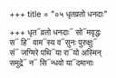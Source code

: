 +++
title = "०५ धृतव्रतो धनदाः"

+++
धृत᳓व्रतो धनदाः᳓ सो᳓मवृद्धः  
स᳓ हि᳓ वाम᳓स्य व᳓सुनः पुरुक्षुः᳓  
सं᳓ जग्मिरे पथि᳓या रा᳓यो अस्मिन्  
समुद्रे᳓ न᳓ सि᳓न्धवो या᳓दमानाः